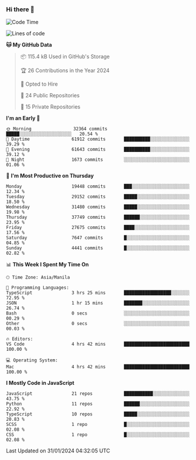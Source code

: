 ### Hi there 👋

<!--START_SECTION:waka-->
![Code Time](http://img.shields.io/badge/Code%20Time-549%20hrs%2057%20mins-blue)

![Lines of code](https://img.shields.io/badge/From%20Hello%20World%20I%27ve%20Written-63.0%20million%20lines%20of%20code-blue)

**🐱 My GitHub Data** 

> 📦 115.4 kB Used in GitHub's Storage 
 > 
> 🏆 26 Contributions in the Year 2024
 > 
> 💼 Opted to Hire
 > 
> 📜 24 Public Repositories 
 > 
> 🔑 15 Private Repositories 
 > 
**I'm an Early 🐤** 

```text
🌞 Morning                32364 commits       █████░░░░░░░░░░░░░░░░░░░░   20.54 % 
🌆 Daytime                61912 commits       ██████████░░░░░░░░░░░░░░░   39.29 % 
🌃 Evening                61643 commits       ██████████░░░░░░░░░░░░░░░   39.12 % 
🌙 Night                  1673 commits        ░░░░░░░░░░░░░░░░░░░░░░░░░   01.06 % 
```
📅 **I'm Most Productive on Thursday** 

```text
Monday                   19448 commits       ███░░░░░░░░░░░░░░░░░░░░░░   12.34 % 
Tuesday                  29152 commits       █████░░░░░░░░░░░░░░░░░░░░   18.50 % 
Wednesday                31480 commits       █████░░░░░░░░░░░░░░░░░░░░   19.98 % 
Thursday                 37749 commits       ██████░░░░░░░░░░░░░░░░░░░   23.95 % 
Friday                   27675 commits       ████░░░░░░░░░░░░░░░░░░░░░   17.56 % 
Saturday                 7647 commits        █░░░░░░░░░░░░░░░░░░░░░░░░   04.85 % 
Sunday                   4441 commits        █░░░░░░░░░░░░░░░░░░░░░░░░   02.82 % 
```


📊 **This Week I Spent My Time On** 

```text
🕑︎ Time Zone: Asia/Manila

💬 Programming Languages: 
TypeScript               3 hrs 25 mins       ██████████████████░░░░░░░   72.95 % 
JSON                     1 hr 15 mins        ███████░░░░░░░░░░░░░░░░░░   26.74 % 
Bash                     0 secs              ░░░░░░░░░░░░░░░░░░░░░░░░░   00.29 % 
Other                    0 secs              ░░░░░░░░░░░░░░░░░░░░░░░░░   00.03 % 

🔥 Editors: 
VS Code                  4 hrs 42 mins       █████████████████████████   100.00 % 

💻 Operating System: 
Mac                      4 hrs 42 mins       █████████████████████████   100.00 % 
```

**I Mostly Code in JavaScript** 

```text
JavaScript               21 repos            ███████████░░░░░░░░░░░░░░   43.75 % 
Python                   11 repos            ██████░░░░░░░░░░░░░░░░░░░   22.92 % 
TypeScript               10 repos            █████░░░░░░░░░░░░░░░░░░░░   20.83 % 
SCSS                     1 repo              █░░░░░░░░░░░░░░░░░░░░░░░░   02.08 % 
CSS                      1 repo              █░░░░░░░░░░░░░░░░░░░░░░░░   02.08 % 
```




 Last Updated on 31/01/2024 04:32:05 UTC
<!--END_SECTION:waka-->
